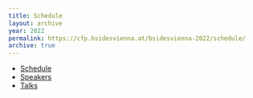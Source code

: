 ```yaml
---
title: Schedule
layout: archive
year: 2022
permalink: https://cfp.bsidesvienna.at/bsidesvienna-2022/schedule/
archive: true
---
```


 - [Schedule](
https://cfp.bsidesvienna.at/bsidesvienna-2022/schedule/)
- [Speakers](
https://cfp.bsidesvienna.at/bsidesvienna-2022/speaker/)
- [Talks](
https://cfp.bsidesvienna.at/bsidesvienna-2022/talks/)
